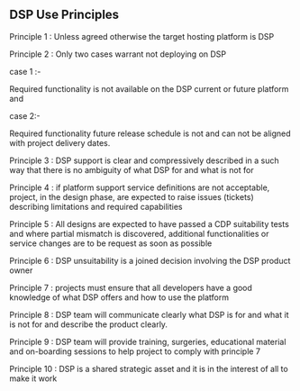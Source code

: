 ## DSP Use Principles 

Principle 1 :  Unless agreed otherwise the target hosting platform is DSP


Principle 2 :  Only two cases warrant not deploying on DSP


   case 1 :-   

   Required functionality is not available on the DSP current or future platform and 


   case 2:-


   Required functionality future release schedule  is not and can not be aligned with project delivery dates. 


Principle 3 :  DSP support is clear and compressively described in a such way that there is no ambiguity of what DSP for and what is not for


Principle 4 :  if platform support service definitions are not acceptable, project, in the design phase, are expected to raise issues (tickets) describing limitations and required capabilities  


Principle 5 :  All designs are expected to have passed a CDP  suitability tests and where partial mismatch is discovered,  additional  functionalities or service changes are to be     request as soon as possible


Principle 6 : DSP unsuitability is a joined decision involving  the DSP product owner


Principle 7 :   projects must ensure that all developers have a good knowledge of what DSP offers and how to use the platform


Principle 8 : DSP team will communicate clearly what DSP is for and what it is not for and describe the product clearly.


Principle 9 :  DSP team will provide training, surgeries, educational material and on-boarding sessions to help project to comply with principle 7


Principle 10 :   DSP is a shared strategic asset and it is in the interest of all to make it work
